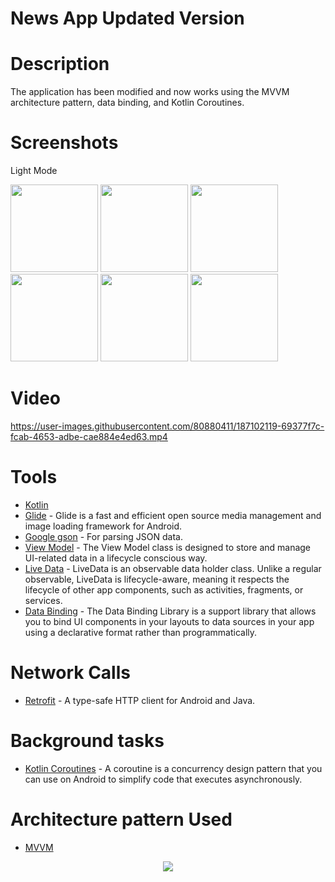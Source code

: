 # News App Updated Version


# Description
The application has been modified and now works using the MVVM 
architecture pattern, data binding, and Kotlin Coroutines.

# Screenshots
Light Mode

<div>
  <img src="https://user-images.githubusercontent.com/80880411/187100789-2a000022-62f5-4d52-91cd-3e7440d6d9cc.png"  width="140">
  <img src="https://user-images.githubusercontent.com/80880411/187100806-811aa83f-7f89-458d-9ebe-8ace2e7dbf9c.png"  width="140">
  <img src="https://user-images.githubusercontent.com/80880411/187100831-528a3009-99b4-4726-932a-2d55e5ee87e2.png"  width="140">
  <img src="https://user-images.githubusercontent.com/80880411/187100846-e1951dba-b8ca-4f36-8ee4-7f7f5fdd6664.png"  width="140">
  <img src="https://user-images.githubusercontent.com/80880411/187100884-ac87e625-553f-445b-a4ff-aa26bcafa2a4.png"  width="140">
  <img src="https://user-images.githubusercontent.com/80880411/187100918-191cb68b-dd76-430a-9874-d35b0bddff19.png"  width="140">
</div>

# Video
https://user-images.githubusercontent.com/80880411/187102119-69377f7c-fcab-4653-adbe-cae884e4ed63.mp4


# Tools
* [Kotlin](https://kotlinlang.org/) 
* [Glide](https://github.com/bumptech/glide) - Glide is a fast and efficient open source media management and image loading framework for Android.
* [Google gson](https://github.com/google/gson) - For parsing JSON data.
* [View Model](https://bit.ly/3e43P79) - The View Model class is designed to store and manage UI-related data in a lifecycle conscious way.
* [Live Data](https://bit.ly/3KuahQR) - LiveData is an observable data holder class. Unlike a regular observable, LiveData is lifecycle-aware, meaning it respects the lifecycle of other app components, such as activities, fragments, or services.
* [Data Binding](https://bit.ly/3PVsjNc) - The Data Binding Library is a support library that allows you to bind UI components in your layouts to data sources in your app using a declarative format rather than programmatically.


# Network Calls
* [Retrofit](https://square.github.io/retrofit/) - A type-safe HTTP client for Android and Java.

# Background tasks
* [Kotlin Coroutines](https://bit.ly/3Kq3ec3) - A coroutine is a concurrency design pattern that you can use on Android to simplify code that executes asynchronously.

# Architecture pattern Used
* [MVVM](https://developer.android.com/jetpack/guide)

<p align="center">

<img src="https://user-images.githubusercontent.com/86564639/166422026-4a5f4f9b-44b6-44c7-b4c6-852be532b41f.png">
</p>



